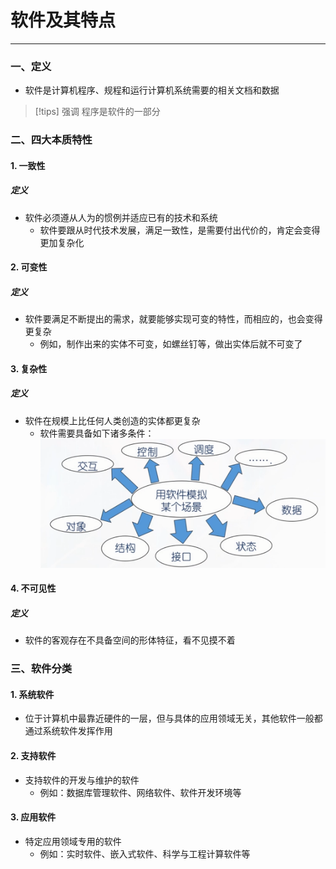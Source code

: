 # 软件及其特点

---

### 一、定义

- 软件是计算机程序、规程和运行计算机系统需要的相关文档和数据

>[!tips] 强调
>程序是软件的一部分

### 二、四大本质特性
#### 1. 一致性
##### 定义

- 软件必须遵从人为的惯例并适应已有的技术和系统
	- 软件要跟从时代技术发展，满足一致性，是需要付出代价的，肯定会变得更加复杂化

#### 2. 可变性
##### 定义

- 软件要满足不断提出的需求，就要能够实现可变的特性，而相应的，也会变得更复杂
	- 例如，制作出来的实体不可变，如螺丝钉等，做出实体后就不可变了

#### 3. 复杂性

##### 定义

- 软件在规模上比任何人类创造的实体都更复杂
	- 软件需要具备如下诸多条件：
	  ![](assets/Pasted%20image%2020241122155304.png)
#### 4. 不可见性
##### 定义

- 软件的客观存在不具备空间的形体特征，看不见摸不着

### 三、软件分类
#### 1. 系统软件

- 位于计算机中最靠近硬件的一层，但与具体的应用领域无关，其他软件一般都通过系统软件发挥作用
#### 2. 支持软件

- 支持软件的开发与维护的软件
	- 例如：数据库管理软件、网络软件、软件开发环境等

#### 3. 应用软件

- 特定应用领域专用的软件
	- 例如：实时软件、嵌入式软件、科学与工程计算软件等
